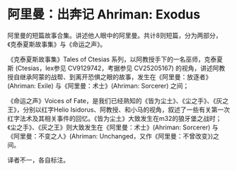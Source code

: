# 阿里曼：出奔记 Ahriman: Exodus

阿里曼的短篇故事合集。讲述他人眼中的阿里曼。共计8则短篇，分为两部分，《克泰夏斯故事集》与《命运之声》。

《克泰夏斯故事集》Tales of Ctesias 系列，以阿教授手下的一名巫师，克泰夏斯 \(Ctesias，lex参见 CV9129742，考据参见 CV25205167\) 的视角，讲述阿教授自继承阿蒙的战帮、到离开恐惧之眼的故事，发生在《阿里曼：放逐者》\(Ahriman: Exile\) 与《阿里曼：术士》\(Ahriman: Sorcerer\) 之间；

《命运之声》Voices of Fate，是我们已经熟知的《皆为尘土》、《尘之手》、《灰之王》，分别以红字Helio Isidorus、阿教授、和小马的视角，叙述了一些有关第一次红字法术及其相关事件的回忆。《皆为尘土》大致发生在m32的狼牙堡之战时；《尘之手》、《灰之王》则大致发生在《阿里曼：术士》\(Ahriman: Sorcerer\) 与《阿里曼：不变之人》\(Ahriman: Unchanged，又作《阿里曼：不曾改变》\)之间。

译者不一，各自标注。
